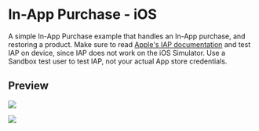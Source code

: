 # In-App Purchase - iOS
A simple In-App Purchase example that handles an In-App purchase, and restoring a product.
Make sure to read [Apple's IAP documentation](https://developer.apple.com/library/content/documentation/LanguagesUtilities/Conceptual/iTunesConnectInAppPurchase_Guide/Chapters/Introduction.html) and test IAP on device, since IAP does not work on the iOS Simulator.
Use a Sandbox test user to test IAP, not your actual App store credentials.

## Preview
![](https://github.com/anasamanp/In-App-Purchase---iOS/blob/master/PurchaseVideo.gif)  

![](https://github.com/anasamanp/In-App-Purchase---iOS/blob/master/RestoreVideo.gif)




